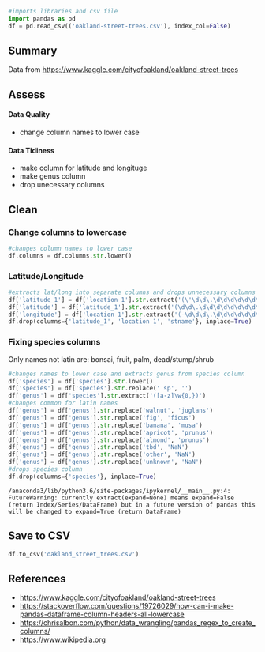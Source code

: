 

```python
#imports libraries and csv file
import pandas as pd
df = pd.read_csv(('oakland-street-trees.csv'), index_col=False)
```

## Summary
Data from https://www.kaggle.com/cityofoakland/oakland-street-trees

## Assess
#### Data Quality
- change column names to lower case

#### Data Tidiness
- make column for latitude and longituge
- make genus column
- drop unecessary columns

## Clean

### Change columns to lowercase


```python
#changes column names to lower case
df.columns = df.columns.str.lower()
```

### Latitude/Longitude


```python
#extracts lat/long into separate columns and drops unnecessary columns
df['latitude_1'] = df['location 1'].str.extract('(\'\d\d\.\d\d\d\d\d\d\d\d\d\d\d\d\d\d)', expand=True)
df['latitude'] = df['latitude_1'].str.extract('(\d\d\.\d\d\d\d\d\d\d\d\d\d\d\d\d\d)', expand=True)
df['longitude'] = df['location 1'].str.extract('(-\d\d\d\.\d\d\d\d\d\d\d\d\d\d\d\d\d\d)', expand=True)
df.drop(columns={'latitude_1', 'location 1', 'stname'}, inplace=True)
```

### Fixing species columns
Only names not latin are: bonsai, fruit, palm, dead/stump/shrub


```python
#changes names to lower case and extracts genus from species column
df['species'] = df['species'].str.lower()
df['species'] = df['species'].str.replace(' sp', '')
df['genus'] = df['species'].str.extract('([a-z]\w{0,})')
#changes common for latin names
df['genus'] = df['genus'].str.replace('walnut', 'juglans')
df['genus'] = df['genus'].str.replace('fig', 'ficus')
df['genus'] = df['genus'].str.replace('banana', 'musa')
df['genus'] = df['genus'].str.replace('apricot', 'prunus')
df['genus'] = df['genus'].str.replace('almond', 'prunus')
df['genus'] = df['genus'].str.replace('tbd', 'NaN')
df['genus'] = df['genus'].str.replace('other', 'NaN')
df['genus'] = df['genus'].str.replace('unknown', 'NaN')
#drops species column
df.drop(columns={'species'}, inplace=True)
```

    /anaconda3/lib/python3.6/site-packages/ipykernel/__main__.py:4: FutureWarning: currently extract(expand=None) means expand=False (return Index/Series/DataFrame) but in a future version of pandas this will be changed to expand=True (return DataFrame)


## Save to CSV


```python
df.to_csv('oakland_street_trees.csv')
```

## References
- https://www.kaggle.com/cityofoakland/oakland-street-trees
- https://stackoverflow.com/questions/19726029/how-can-i-make-pandas-dataframe-column-headers-all-lowercase
- https://chrisalbon.com/python/data_wrangling/pandas_regex_to_create_columns/
- https://www.wikipedia.org
